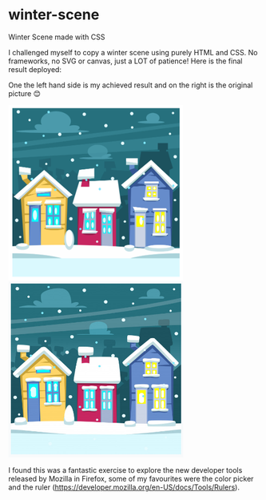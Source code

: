 # winter-scene
Winter Scene made with CSS

I challenged myself to copy a winter scene using purely HTML and CSS. No frameworks, no SVG or canvas, just a LOT of patience! Here is the final result deployed: 

One the left hand side is my achieved result and on the right is the original picture 😊

<img src="readme-assets/mine.png" width=350>
<img src="readme-assets/original.png" width=350>

I found this was a fantastic exercise to explore the new developer tools released by Mozilla in Firefox, some of my favourites were the color picker and the ruler (https://developer.mozilla.org/en-US/docs/Tools/Rulers).




